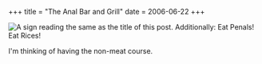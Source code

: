 +++
title = "The Anal Bar and Grill"
date = 2006-06-22
+++

![A sign reading the same as the title of this post.  Additionally: Eat Penals!  Eat Rices!](http://www.aphoenix.ca/photoblog/photos/TheAnalBarAndGrill.jpg)

I'm thinking of having the non-meat course.
